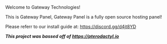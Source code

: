 Welcome to Gateway Technologies!

This is Gateway Panel, Gateway Panel is a fully open source hosting panel!

Please referr to our install guide at: https://discord.gg/d4jt8YD


























***This project was bassed off of https://pterodactyl.io***
